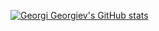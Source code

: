 [![Georgi Georgiev's GitHub stats](https://github-readme-stats.vercel.app/api?username=gkgeorgiev18&show_icons=true&count_private=true&theme=midnight-purple)](https://github.com/anuraghazra/github-readme-stats)
